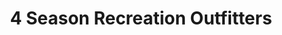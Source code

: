 ---
title: "4 Season Recreation Outfitters"
url: /sunriver/4-season-recreation-outfitters/
shop: Sport
---